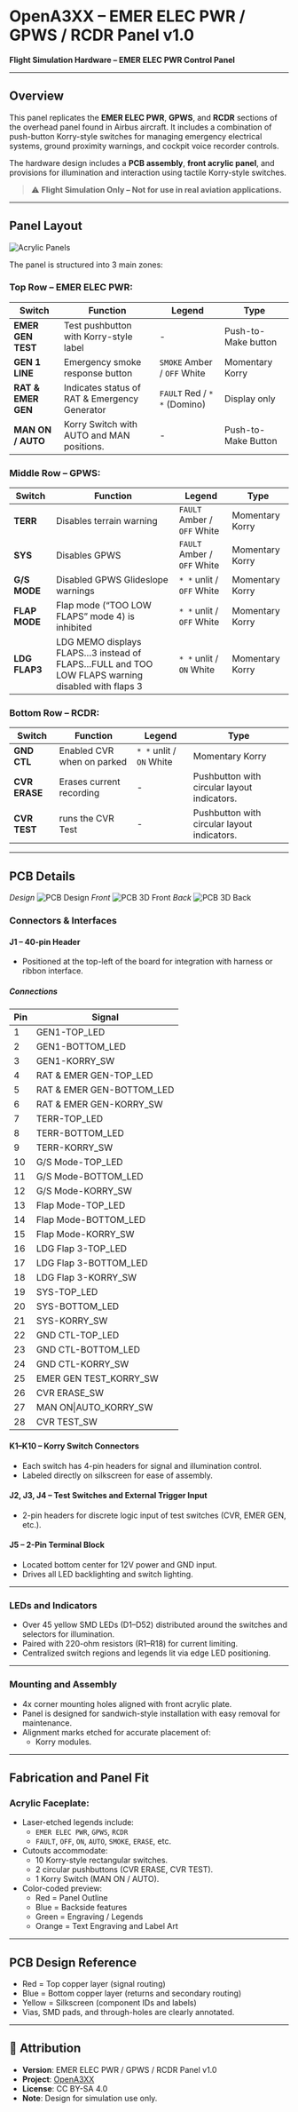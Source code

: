 # OpenA3XX – EMER ELEC PWR / GPWS / RCDR Panel v1.0

**Flight Simulation Hardware – EMER ELEC PWR Control Panel**

---

## Overview

This panel replicates the **EMER ELEC PWR**, **GPWS**, and **RCDR** sections of the overhead panel found in Airbus aircraft. It includes a combination of push-button Korry-style switches for managing emergency electrical systems, ground proximity warnings, and cockpit voice recorder controls.

The hardware design includes a **PCB assembly**, **front acrylic panel**, and provisions for illumination and interaction using tactile Korry-style switches.

> ⚠️ **Flight Simulation Only – Not for use in real aviation applications.**

---

## Panel Layout

![Acrylic Panels](./img/acrylic-panels.png)

The panel is structured into 3 main zones:

### Top Row – EMER ELEC PWR:

| Switch             | Function                                      | Legend                       | Type                |
| ------------------ | --------------------------------------------- | ---------------------------- | ------------------- |
| **EMER GEN TEST**  | Test pushbutton with Korry-style label        | -                            | Push-to-Make button |
| **GEN 1 LINE**     | Emergency smoke response button               | `SMOKE` Amber / `OFF` White  | Momentary Korry     |
| **RAT & EMER GEN** | Indicates status of RAT & Emergency Generator | `FAULT` Red / `* *` (Domino) | Display only        |
| **MAN ON / AUTO**  | Korry Switch with AUTO and MAN positions.     | -                            | Push-to-Make Button |

### Middle Row – GPWS:

| Switch        | Function                                                                                        | Legend                      | Type            |
| ------------- | ----------------------------------------------------------------------------------------------- | --------------------------- | --------------- |
| **TERR**      | Disables terrain warning                                                                        | `FAULT` Amber / `OFF` White | Momentary Korry |
| **SYS**       | Disables GPWS                                                                                   | `FAULT` Amber / `OFF` White | Momentary Korry |
| **G/S MODE**  | Disabled GPWS Glideslope warnings                                                               | `* *` unlit / `OFF` White   | Momentary Korry |
| **FLAP MODE** | Flap mode (“TOO LOW FLAPS” mode 4) is inhibited                                                 | `* *` unlit / `OFF` White   | Momentary Korry |
| **LDG FLAP3** | LDG MEMO displays FLAPS…3 instead of FLAPS…FULL and TOO LOW FLAPS warning disabled with flaps 3 | `* *` unlit / `ON` White    | Momentary Korry |

### Bottom Row – RCDR:

| Switch        | Function                   | Legend                   | Type                                        |
| ------------- | -------------------------- | ------------------------ | ------------------------------------------- |
| **GND CTL**   | Enabled CVR when on parked | `* *` unlit / `ON` White | Momentary Korry                             |
| **CVR ERASE** | Erases current recording   | -                        | Pushbutton with circular layout indicators. |
| **CVR TEST**  | runs the CVR Test          | -                        | Pushbutton with circular layout indicators. |

---

## PCB Details

_Design_
![PCB Design](./img/pcb-design.png)
_Front_
![PCB 3D Front](./img/pcb-3d-front.png)
_Back_
![PCB 3D Back](./img/pcb-3d-back.png)

### Connectors & Interfaces

#### J1 – 40-pin Header

- Positioned at the top-left of the board for integration with harness or ribbon interface.

##### Connections

| Pin | Signal                    |
| --- | ------------------------- |
| 1   | GEN1-TOP_LED              |
| 2   | GEN1-BOTTOM_LED           |
| 3   | GEN1-KORRY_SW             |
| 4   | RAT & EMER GEN-TOP_LED    |
| 5   | RAT & EMER GEN-BOTTOM_LED |
| 6   | RAT & EMER GEN-KORRY_SW   |
| 7   | TERR-TOP_LED              |
| 8   | TERR-BOTTOM_LED           |
| 9   | TERR-KORRY_SW             |
| 10  | G/S Mode-TOP_LED          |
| 11  | G/S Mode-BOTTOM_LED       |
| 12  | G/S Mode-KORRY_SW         |
| 13  | Flap Mode-TOP_LED         |
| 14  | Flap Mode-BOTTOM_LED      |
| 15  | Flap Mode-KORRY_SW        |
| 16  | LDG Flap 3-TOP_LED        |
| 17  | LDG Flap 3-BOTTOM_LED     |
| 18  | LDG Flap 3-KORRY_SW       |
| 19  | SYS-TOP_LED               |
| 20  | SYS-BOTTOM_LED            |
| 21  | SYS-KORRY_SW              |
| 22  | GND CTL-TOP_LED           |
| 23  | GND CTL-BOTTOM_LED        |
| 24  | GND CTL-KORRY_SW          |
| 25  | EMER GEN TEST_KORRY_SW    |
| 26  | CVR ERASE_SW              |
| 27  | MAN ON\|AUTO_KORRY_SW     |
| 28  | CVR TEST_SW               |

#### K1–K10 – Korry Switch Connectors

- Each switch has 4-pin headers for signal and illumination control.
- Labeled directly on silkscreen for ease of assembly.

#### J2, J3, J4 – Test Switches and External Trigger Input

- 2-pin headers for discrete logic input of test switches (CVR, EMER GEN, etc.).

#### J5 – 2-Pin Terminal Block

- Located bottom center for 12V power and GND input.
- Drives all LED backlighting and switch lighting.

---

### LEDs and Indicators

- Over 45 yellow SMD LEDs (D1–D52) distributed around the switches and selectors for illumination.
- Paired with 220-ohm resistors (R1–R18) for current limiting.
- Centralized switch regions and legends lit via edge LED positioning.

---

### Mounting and Assembly

- 4x corner mounting holes aligned with front acrylic plate.
- Panel is designed for sandwich-style installation with easy removal for maintenance.
- Alignment marks etched for accurate placement of:
    - Korry modules.

---

## Fabrication and Panel Fit

### Acrylic Faceplate:

- Laser-etched legends include:
    - `EMER ELEC PWR`, `GPWS`, `RCDR`
    - `FAULT`, `OFF`, `ON`, `AUTO`, `SMOKE`, `ERASE`, etc.
- Cutouts accommodate:
    - 10 Korry-style rectangular switches.
    - 2 circular pushbuttons (CVR ERASE, CVR TEST).
    - 1 Korry Switch (MAN ON / AUTO).
- Color-coded preview:
    - Red = Panel Outline
    - Blue = Backside features
    - Green = Engraving / Legends
    - Orange = Text Engraving and Label Art

---

## PCB Design Reference

- Red = Top copper layer (signal routing)
- Blue = Bottom copper layer (returns and secondary routing)
- Yellow = Silkscreen (component IDs and labels)
- Vias, SMD pads, and through-holes are clearly annotated.

---

## 🔗 Attribution

- **Version**: EMER ELEC PWR / GPWS / RCDR Panel v1.0
- **Project**: [OpenA3XX](https://www.github.com/OpenA3XX)
- **License**: CC BY-SA 4.0
- **Note**: Design for simulation use only.
